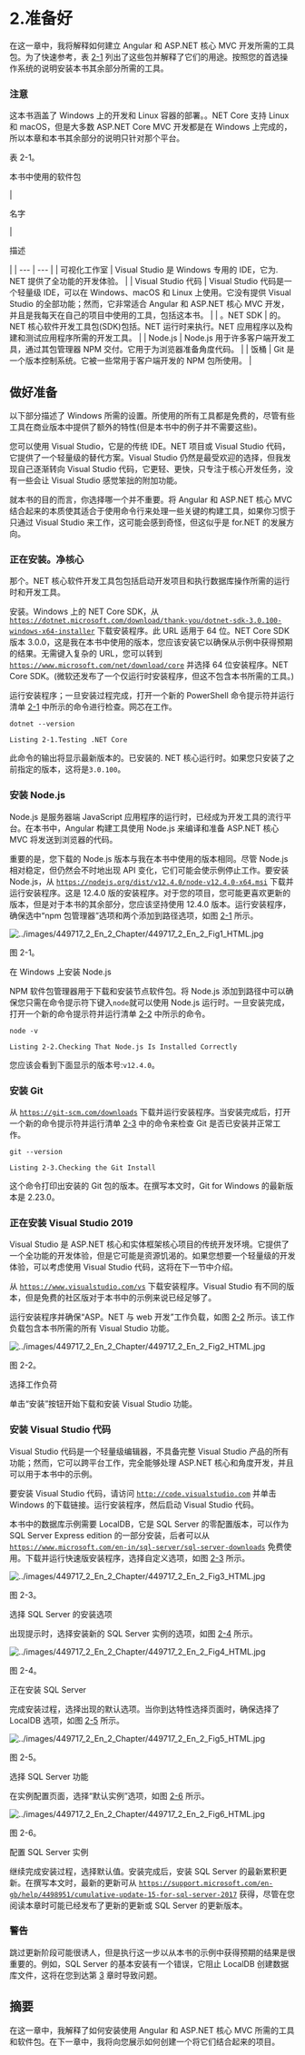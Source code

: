 # 2.准备好

在这一章中，我将解释如何建立 Angular 和 ASP.NET 核心 MVC 开发所需的工具包。为了快速参考，表 [2-1](#Tab1) 列出了这些包并解释了它们的用途。按照您的首选操作系统的说明安装本书其余部分所需的工具。

### 注意

这本书涵盖了 Windows 上的开发和 Linux 容器的部署。。NET Core 支持 Linux 和 macOS，但是大多数 ASP.NET Core MVC 开发都是在 Windows 上完成的，所以本章和本书其余部分的说明只针对那个平台。

表 2-1。

本书中使用的软件包

<colgroup><col class="tcol1 align-left"> <col class="tcol2 align-left"></colgroup> 
| 

名字

 | 

描述

 |
| --- | --- |
| 可视化工作室 | Visual Studio 是 Windows 专用的 IDE，它为. NET 提供了全功能的开发体验。 |
| Visual Studio 代码 | Visual Studio 代码是一个轻量级 IDE，可以在 Windows、macOS 和 Linux 上使用。它没有提供 Visual Studio 的全部功能；然而，它非常适合 Angular 和 ASP.NET 核心 MVC 开发，并且是我每天在自己的项目中使用的工具，包括这本书。 |
| 。NET SDK | 的。NET 核心软件开发工具包(SDK)包括。NET 运行时来执行。NET 应用程序以及构建和测试应用程序所需的开发工具。 |
| Node.js | Node.js 用于许多客户端开发工具，通过其包管理器 NPM 交付。它用于为浏览器准备角度代码。 |
| 饭桶 | Git 是一个版本控制系统。它被一些常用于客户端开发的 NPM 包所使用。 |

## 做好准备

以下部分描述了 Windows 所需的设置。所使用的所有工具都是免费的，尽管有些工具在商业版本中提供了额外的特性(但是本书中的例子并不需要这些)。

您可以使用 Visual Studio，它是的传统 IDE。NET 项目或 Visual Studio 代码，它提供了一个轻量级的替代方案。Visual Studio 仍然是最受欢迎的选择，但我发现自己逐渐转向 Visual Studio 代码，它更轻、更快，只专注于核心开发任务，没有一些会让 Visual Studio 感觉笨拙的附加功能。

就本书的目的而言，你选择哪一个并不重要。将 Angular 和 ASP.NET 核心 MVC 结合起来的本质使其适合于使用命令行来处理一些关键的构建工具，如果你习惯于只通过 Visual Studio 来工作，这可能会感到奇怪，但这似乎是 for.NET 的发展方向。

### 正在安装。净核心

那个。NET 核心软件开发工具包包括启动开发项目和执行数据库操作所需的运行时和开发工具。

安装。Windows 上的 NET Core SDK，从 [`https://dotnet.microsoft.com/download/thank-you/dotnet-sdk-3.0.100-windows-x64-installer`](https://dotnet.microsoft.com/download/thank-you/dotnet-sdk-3.0.100-windows-x64-installer) 下载安装程序。此 URL 适用于 64 位。NET Core SDK 版本 3.0.0，这是我在本书中使用的版本，您应该安装它以确保从示例中获得预期的结果。无需键入复杂的 URL，您可以转到 [`https://www.microsoft.com/net/download/core`](https://www.microsoft.com/net/download/core) 并选择 64 位安装程序。NET Core SDK。(微软还发布了一个仅运行时安装程序，但这不包含本书所需的工具。)

运行安装程序；一旦安装过程完成，打开一个新的 PowerShell 命令提示符并运行清单 [2-1](#PC1) 中所示的命令进行检查。网芯在工作。

```
dotnet --version

Listing 2-1.Testing .NET Core

```

此命令的输出将显示最新版本的。已安装的. NET 核心运行时。如果您只安装了之前指定的版本，这将是`3.0.100`。

### 安装 Node.js

Node.js 是服务器端 JavaScript 应用程序的运行时，已经成为开发工具的流行平台。在本书中，Angular 构建工具使用 Node.js 来编译和准备 ASP.NET 核心 MVC 将发送到浏览器的代码。

重要的是，您下载的 Node.js 版本与我在本书中使用的版本相同。尽管 Node.js 相对稳定，但仍然会不时地出现 API 变化，它们可能会使示例停止工作。要安装 Node.js，从 [`https://nodejs.org/dist/v12.4.0/node-v12.4.0-x64.msi`](https://nodejs.org/dist/v12.4.0/node-v12.4.0-x64.msi) 下载并运行安装程序。这是 12.4.0 版的安装程序。对于您的项目，您可能更喜欢更新的版本，但是对于本书的其余部分，您应该坚持使用 12.4.0 版本。运行安装程序，确保选中“npm 包管理器”选项和两个添加到路径选项，如图 [2-1](#Fig1) 所示。

![../images/449717_2_En_2_Chapter/449717_2_En_2_Fig1_HTML.jpg](../images/449717_2_En_2_Chapter/449717_2_En_2_Fig1_HTML.jpg)

图 2-1。

在 Windows 上安装 Node.js

NPM 软件包管理器用于下载和安装节点软件包。将 Node.js 添加到路径中可以确保您只需在命令提示符下键入`node`就可以使用 Node.js 运行时。一旦安装完成，打开一个新的命令提示符并运行清单 [2-2](#PC2) 中所示的命令。

```
node -v

Listing 2-2.Checking That Node.js Is Installed Correctly

```

您应该会看到下面显示的版本号:`v12.4.0`。

### 安装 Git

从 [`https://git-scm.com/downloads`](https://git-scm.com/downloads) 下载并运行安装程序。当安装完成后，打开一个新的命令提示符并运行清单 [2-3](#PC3) 中的命令来检查 Git 是否已安装并正常工作。

```
git --version

Listing 2-3.Checking the Git Install

```

这个命令打印出安装的 Git 包的版本。在撰写本文时，Git for Windows 的最新版本是 2.23.0。

### 正在安装 Visual Studio 2019

Visual Studio 是 ASP.NET 核心和实体框架核心项目的传统开发环境。它提供了一个全功能的开发体验，但是它可能是资源饥渴的。如果您想要一个轻量级的开发体验，可以考虑使用 Visual Studio 代码，这将在下一节中介绍。

从 [`https://www.visualstudio.com/vs`](https://www.visualstudio.com/vs) 下载安装程序。Visual Studio 有不同的版本，但是免费的社区版对于本书中的示例来说已经足够了。

运行安装程序并确保“ASP。NET 与 web 开发”工作负载，如图 [2-2](#Fig2) 所示。该工作负载包含本书所需的所有 Visual Studio 功能。

![../images/449717_2_En_2_Chapter/449717_2_En_2_Fig2_HTML.jpg](../images/449717_2_En_2_Chapter/449717_2_En_2_Fig2_HTML.jpg)

图 2-2。

选择工作负荷

单击“安装”按钮开始下载和安装 Visual Studio 功能。

### 安装 Visual Studio 代码

Visual Studio 代码是一个轻量级编辑器，不具备完整 Visual Studio 产品的所有功能；然而，它可以跨平台工作，完全能够处理 ASP.NET 核心和角度开发，并且可以用于本书中的示例。

要安装 Visual Studio 代码，请访问 [`http://code.visualstudio.com`](http://code.visualstudio.com) 并单击 Windows 的下载链接。运行安装程序，然后启动 Visual Studio 代码。

本书中的数据库示例需要 LocalDB，它是 SQL Server 的零配置版本，可以作为 SQL Server Express edition 的一部分安装，后者可以从 [`https://www.microsoft.com/en-in/sql-server/sql-server-downloads`](https://www.microsoft.com/en-in/sql-server/sql-server-downloads) 免费使用。下载并运行快速版安装程序，选择自定义选项，如图 [2-3](#Fig3) 所示。

![../images/449717_2_En_2_Chapter/449717_2_En_2_Fig3_HTML.jpg](../images/449717_2_En_2_Chapter/449717_2_En_2_Fig3_HTML.jpg)

图 2-3。

选择 SQL Server 的安装选项

出现提示时，选择安装新的 SQL Server 实例的选项，如图 [2-4](#Fig4) 所示。

![../images/449717_2_En_2_Chapter/449717_2_En_2_Fig4_HTML.jpg](../images/449717_2_En_2_Chapter/449717_2_En_2_Fig4_HTML.jpg)

图 2-4。

正在安装 SQL Server

完成安装过程，选择出现的默认选项。当你到达特性选择页面时，确保选择了 LocalDB 选项，如图 [2-5](#Fig5) 所示。

![../images/449717_2_En_2_Chapter/449717_2_En_2_Fig5_HTML.jpg](../images/449717_2_En_2_Chapter/449717_2_En_2_Fig5_HTML.jpg)

图 2-5。

选择 SQL Server 功能

在实例配置页面，选择“默认实例”选项，如图 [2-6](#Fig6) 所示。

![../images/449717_2_En_2_Chapter/449717_2_En_2_Fig6_HTML.jpg](../images/449717_2_En_2_Chapter/449717_2_En_2_Fig6_HTML.jpg)

图 2-6。

配置 SQL Server 实例

继续完成安装过程，选择默认值。安装完成后，安装 SQL Server 的最新累积更新。在撰写本文时，最新的更新可从 [`https://support.microsoft.com/en-gb/help/4498951/cumulative-update-15-for-sql-server-2017`](https://support.microsoft.com/en-gb/help/4498951/cumulative-update-15-for-sql-server-2017) 获得，尽管在您阅读本章时可能已经发布了更新的更新或 SQL Server 的更新版本。

### 警告

跳过更新阶段可能很诱人，但是执行这一步以从本书的示例中获得预期的结果是很重要的。例如，SQL Server 的基本安装有一个错误，它阻止 LocalDB 创建数据库文件，这将在您到达第 [3](03.html) 章时导致问题。

## 摘要

在这一章中，我解释了如何安装使用 Angular 和 ASP.NET 核心 MVC 所需的工具和软件包。在下一章中，我将向您展示如何创建一个将它们结合起来的项目。